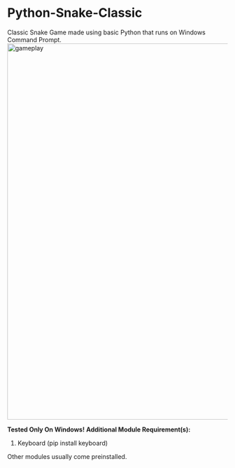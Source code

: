 # Python-Snake-Classic
Classic Snake Game made using basic Python that runs on Windows Command Prompt.
<img width="859" alt="gameplay" src="https://github.com/PointOne1/Python-Snake-Classic/assets/85484526/d5bc3985-2f7f-4c3e-b8f5-3e9872b7d427">

**Tested Only On Windows!**
**Additional Module Requirement(s):**
1. Keyboard (pip install keyboard)

Other modules usually come preinstalled.

